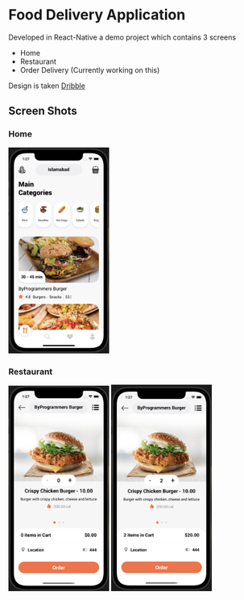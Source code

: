 # Food Delivery Application

Developed in React-Native a demo project which contains 3 screens

- Home
- Restaurant
- Order Delivery (Currently working on this)

Design is taken [Dribble](https://dribbble.com/shots/14527824/attachments/6215066?mode=media)

## Screen Shots

### Home

<img src="./screenshots/home.png" width = 200>

### Restaurant
<img src="./screenshots/restaurant.png" width = 200> <img src="./screenshots/restaurant1.png" width = 200>

